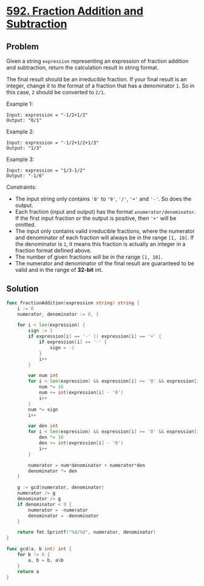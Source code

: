 # [592. Fraction Addition and Subtraction](https://leetcode.com/problems/fraction-addition-and-subtraction/)

## Problem

Given a string `expression` representing an expression of fraction addition and subtraction, return the calculation result in string format.

The final result should be an irreducible fraction. If your final result is an integer, change it to the format of a fraction that has a denominator `1`. So in this case, `2` should be converted to `2/1`.


Example 1:

```
Input: expression = "-1/2+1/2"
Output: "0/1"
```

Example 2:

```
Input: expression = "-1/2+1/2+1/3"
Output: "1/3"
```

Example 3:

```
Input: expression = "1/3-1/2"
Output: "-1/6"
``` 


Constraints:

- The input string only contains `'0'` to `'9'`, `'/'`, `'+'` and `'-'`. So does the output.
- Each fraction (input and output) has the format `±numerator/denominator`. If the first input fraction or the output is positive, then `'+'` will be omitted.
- The input only contains valid irreducible fractions, where the numerator and denominator of each fraction will always be in the range `[1, 10]`. If the denominator is `1`, it means this fraction is actually an integer in a fraction format defined above.
- The number of given fractions will be in the range `[1, 10]`.
- The numerator and denominator of the final result are guaranteed to be valid and in the range of **32-bit** int.

## Solution

```go
func fractionAddition(expression string) string {
	i := 0
	numerator, denominator := 0, 1

	for i < len(expression) {
		sign := 1
		if expression[i] == '-' || expression[i] == '+' {
			if expression[i] == '-' {
				sign = -1
			}
			i++
		}

		var num int
		for i < len(expression) && expression[i] >= '0' && expression[i] <= '9' {
			num *= 10
			num += int(expression[i] - '0')
			i++
		}
		num *= sign
		i++

		var den int
		for i < len(expression) && expression[i] >= '0' && expression[i] <= '9' {
			den *= 10
			den += int(expression[i] - '0')
			i++
		}

		numerator = num*denominator + numerator*den
		denominator *= den
	}

	g := gcd(numerator, denominator)
	numerator /= g
	denominator /= g
	if denominator < 0 {
		numerator = -numerator
		denominator = -denominator
	}

	return fmt.Sprintf("%d/%d", numerator, denominator)
}

func gcd(a, b int) int {
	for b != 0 {
		a, b = b, a%b
	}
	return a
}
```
